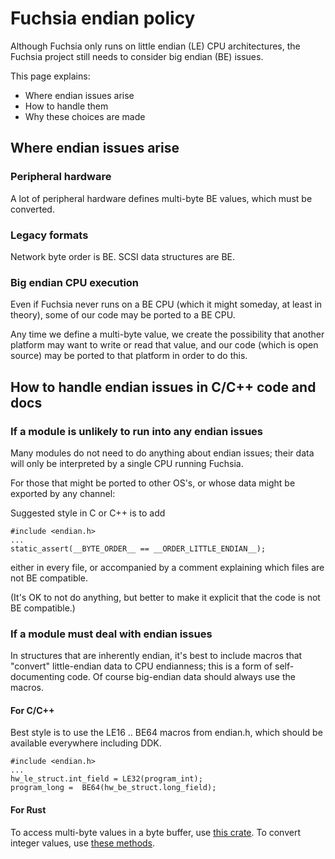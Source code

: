 # Fuchsia endian policy

Although Fuchsia only runs on little endian (LE) CPU architectures,
the Fuchsia project still needs to consider big endian (BE) issues.

This page explains:

 * Where endian issues arise
 * How to handle them
 * Why these choices are made

## Where endian issues arise

### Peripheral hardware

A lot of peripheral hardware defines multi-byte BE values, which must be
converted.

### Legacy formats

Network byte order is BE.
SCSI data structures are BE.

### Big endian CPU execution

Even if Fuchsia never runs on a BE CPU (which it might someday, at least in
theory), some of our code may be ported to a BE CPU.

Any time we define a multi-byte value, we create the possibility that another platform
may want to write or read that value, and our code (which is open source) may be ported to
that platform in order to do this.

## How to handle endian issues in C/C++ code and docs

### If a module is unlikely to run into any endian issues

Many modules do not need to do anything about endian issues; their data will only be interpreted by a single CPU running Fuchsia.

For those that might be ported to other OS's, or whose data might be exported by any channel:

Suggested style in C or C++ is to add

```
#include <endian.h>
...
static_assert(__BYTE_ORDER__ == __ORDER_LITTLE_ENDIAN__);
```

either in every file, or accompanied by a comment explaining which files are
not BE compatible.

(It's OK to not do anything, but better to make it explicit that the code is
not BE compatible.)

### If a module must deal with endian issues

In structures that are inherently endian, it's best to include macros that
"convert" little-endian data to CPU endianness; this is a form of
self-documenting code. Of course big-endian data should always use the macros.

#### For C/C++

Best style is to use the LE16 .. BE64 macros from endian.h, which should be
available everywhere including DDK.

```
#include <endian.h>
...
hw_le_struct.int_field = LE32(program_int);
program_long =  BE64(hw_be_struct.long_field);
```

#### For Rust

To access multi-byte values in a byte buffer, use [this crate](https://docs.rs/byteorder/1.2.7/byteorder/). To convert integer values, use [these methods](https://doc.rust-lang.org/std/primitive.i32.html).
